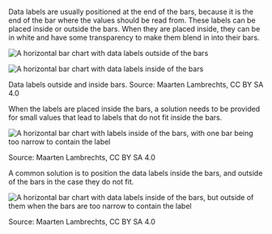 Data labels are usually positioned at the end of the bars, because it is the end of the bar where the values should be read from. These labels can be placed inside or outside the bars. When they are placed inside, they can be in white and have some transparency to make them blend in into their bars.

<p class='center'>
<img src='A%20deep%20dive%20into%20bar%20charts%20047791ead2e848bdb3d0afcd1bf2bd4a/data-labels-outside2x.png' alt='A horizontal bar chart with data labels outside of the bars' class='max-400' />
</p>

<p class='center'>
<img src='A%20deep%20dive%20into%20bar%20charts%20047791ead2e848bdb3d0afcd1bf2bd4a/data-labels-inside2x.png' alt='A horizontal bar chart with data labels inside of the bars' class='max-400' />
</p>

Data labels outside and inside bars. Source: Maarten Lambrechts, CC BY SA 4.0

When the labels are placed inside the bars, a solution needs to be provided for small values that lead to labels that do not fit inside the bars.

<p class='center'>
<img src='A%20deep%20dive%20into%20bar%20charts%20047791ead2e848bdb3d0afcd1bf2bd4a/overflowing-data-label_12x.png' alt='A horizontal bar chart with labels inside of the bars, with one bar being too narrow to contain the label' class='max-400' />
</p>

Source: Maarten Lambrechts, CC BY SA 4.0

A common solution is to position the data labels inside the bars, and outside of the bars in the case they do not fit.

<p class='center'>
<img src='A%20deep%20dive%20into%20bar%20charts%20047791ead2e848bdb3d0afcd1bf2bd4a/data-label-overflow-outside2x.png' alt='A horizontal bar chart with data labels inside of the bars, but outside of them when the bars are too narrow to contain the label' class='max-400' />
</p>

Source: Maarten Lambrechts, CC BY SA 4.0